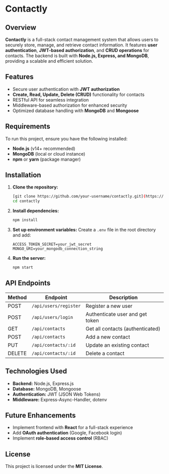 # Contactly

## Overview
**Contactly** is a full-stack contact management system that allows users to securely store, manage, and retrieve contact information. It features **user authentication**, **JWT-based authorization**, and **CRUD operations** for contacts. The backend is built with **Node.js, Express, and MongoDB**, providing a scalable and efficient solution.

## Features
- Secure user authentication with **JWT authorization**
- **Create, Read, Update, Delete (CRUD)** functionality for contacts
- RESTful API for seamless integration
- Middleware-based authorization for enhanced security
- Optimized database handling with **MongoDB** and **Mongoose**

## Requirements
To run this project, ensure you have the following installed:
- **Node.js** (v14+ recommended)
- **MongoDB** (local or cloud instance)
- **npm** or **yarn** (package manager)

## Installation
1. **Clone the repository:**
   ```sh
   [git clone https://github.com/your-username/contactly.git](https://github.com/SanyamWadhwa07/Contactly.git)
   cd contactly
   ```
2. **Install dependencies:**
   ```sh
   npm install
   ```
3. **Set up environment variables:** Create a `.env` file in the root directory and add:
   ```env
   ACCESS_TOKEN_SECRET=your_jwt_secret
   MONGO_URI=your_mongodb_connection_string
   ```
4. **Run the server:**
   ```sh
   npm start
   ```

## API Endpoints
| Method | Endpoint | Description |
|--------|---------|-------------|
| POST | `/api/users/register` | Register a new user |
| POST | `/api/users/login` | Authenticate user and get token |
| GET | `/api/contacts` | Get all contacts (authenticated) |
| POST | `/api/contacts` | Add a new contact |
| PUT | `/api/contacts/:id` | Update an existing contact |
| DELETE | `/api/contacts/:id` | Delete a contact |

## Technologies Used
- **Backend:** Node.js, Express.js
- **Database:** MongoDB, Mongoose
- **Authentication:** JWT (JSON Web Tokens)
- **Middleware:** Express-Async-Handler, dotenv

## Future Enhancements
- Implement frontend with **React** for a full-stack experience
- Add **OAuth authentication** (Google, Facebook login)
- Implement **role-based access control** (RBAC)

## License
This project is licensed under the **MIT License**.


